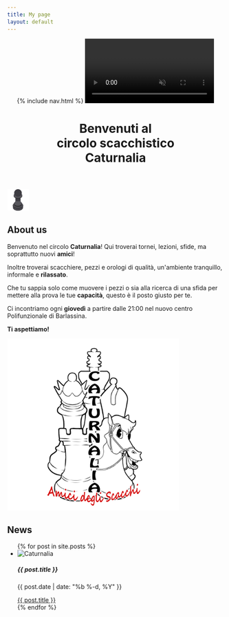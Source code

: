 ```yaml
---
title: My page
layout: default
---
```


<!doctype html>
<html>    
<header class="header">
        {% include nav.html %}
        <!-- Video background-->
        <video id="videoBG" playsinline autoplay muted loop>
            <source type="video/mp4" src="assets/img/Chess_Video_Background_hd.mp4" />
            <source type="video/webm" src="assets/img/Chess_Video_Background_hd.webm" />
        </video>
        <!-- Main Text-->
        <h1 class="header-main-text" data-aos="fade-zoom-in"
     data-aos-easing="ease-in-back"
     data-aos-delay="100"
     data-aos-offset="0">
            Benvenuti al <br> circolo scacchistico <br> Caturnalia
        </h1>
    </header>
        <div class="loader-wrapper">
      <img src="assets/img/pawnloading.png" class="loader" width="50" height="50">
    </div>
       <section id="about" class="about-section" data-aos="fade-left">
        <h1>About us</h1>
        <div class="about-div">
        <section id ="about-description">
            <section class="about-p" data-aos="fade-left">
            <p>Benvenuto nel circolo <strong>Caturnalia</strong>! Qui troverai tornei, lezioni, sfide, ma soprattutto nuovi <strong>amici</strong>!</p>
            <p>Inoltre troverai scacchiere, pezzi e orologi di qualità, un'ambiente tranquillo, informale e <strong>rilassato</strong>.</p>
            <p>Che tu sappia solo come muovere i pezzi o sia alla ricerca di una sfida per mettere alla prova le tue <strong>capacità</strong>, questo è il posto giusto per te.</p>
            <p>Ci incontriamo ogni <strong>giovedì</strong> a partire dalle 21:00 nel nuovo centro Polifunzionale di Barlassina.</p>
            <p><strong>Ti aspettiamo!</strong></p>
            </section>
        </section>
        <section class="about-logo" data-aos="fade-right">
            <img src="assets/img/logo.png" width="400" height="400">
        </section>
        </div>
       </section>
       <div class="news-div"> 
<section id="news" class="news-section" data-aos="zoom-in-up"> 
  <h1 class="news-title">News</h1>
<ul class="news-ul">
    {% for post in site.posts %}
    <li>
    <div class="card" style="width: 18rem;">
  <img class="card-img-top" src="assets/img/logoTORNEO.png" alt="Caturnalia">
  <div class="card-body">
    <h5 class="card-title">{{ post.title }}</h5>
    <p class="card-text">{{ post.date | date: "%b %-d, %Y" }}</p>
       <a href="{{ post.url }}" class="btn btn-primary">{{ post.title }}</a>
  </div>
</div>  
    </li>
    {% endfor %}
</ul>  
</section>
</div> 
</html>
